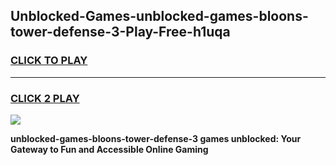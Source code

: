 
## Unblocked-Games-unblocked-games-bloons-tower-defense-3-Play-Free-h1uqa
<h3>
<a href="https://premium76.site?title=unblocked-games-bloons-tower-defense-3&ref=09A">CLICK TO PLAY</a></h3>
<hr>

<h3>
<a href="https://premium76.site?title=unblocked-games-bloons-tower-defense-3&ref=09A">CLICK 2 PLAY</a>
  
</h3>

<a href="https://premium76.site?title=unblocked-games-bloons-tower-defense-3&ref=09A"><img src="https://clearcache.store/games.png"></a>


**unblocked-games-bloons-tower-defense-3 games unblocked: Your Gateway to Fun and Accessible Online Gaming**
